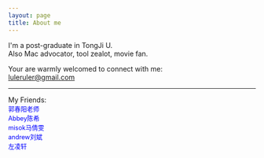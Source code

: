 ```yaml
---
layout: page
title: About me
---
```


I'm a post-graduate in TongJi U.    
Also Mac advocator, tool zealot, movie fan.     

Your are warmly welcomed to connect with me:     
luleruler@gmail.com    

---

My Friends:    
<a style="font-size:0.9em ;text-decoration:none; color:blue;" href="http://guochunyang.me/">郭春阳老师</a> </br>
<a style="font-size:0.9em ;text-decoration:none; color:blue;" href="http://abbeychenxi.net">Abbey陈希</a> </br>
<a style="font-size:0.9em ;text-decoration:none; color:blue;" href="http://misok.github.io">misok马倩雯</a> </br>
<a style="font-size:0.9em ;text-decoration:none; color:blue;" href="http://andrewliu.in">andrew刘斌</a> </br>
<a style="font-size:0.9em ;text-decoration:none; color:blue;" href="http://skyzlx.com">左凌轩</a> </br>



